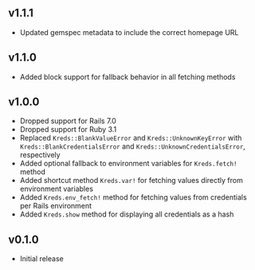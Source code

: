 ## v1.1.1

- Updated gemspec metadata to include the correct homepage URL

## v1.1.0

- Added block support for fallback behavior in all fetching methods

## v1.0.0

- Dropped support for Rails 7.0
- Dropped support for Ruby 3.1
- Replaced `Kreds::BlankValueError` and `Kreds::UnknownKeyError` with `Kreds::BlankCredentialsError` and `Kreds::UnknownCredentialsError`, respectively
- Added optional fallback to environment variables for `Kreds.fetch!` method
- Added shortcut method `Kreds.var!` for fetching values directly from environment variables
- Added `Kreds.env_fetch!` method for fetching values from credentials per Rails environment
- Added `Kreds.show` method for displaying all credentials as a hash

## v0.1.0

- Initial release
